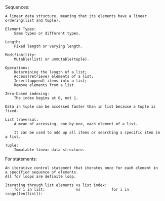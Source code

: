 Sequences:
    
    A linear data structure, meaning that its elements have a linear ordering(list and tuple).

    Element Types:
        Same types or different types.

    Length:
        Fixed length or varying length.

    Modifiability:
        Mutable(list) or ummutable(tuple).

    Operations:
        Determining the length of a list;
        Access(retrieve) elements of a list;
        Insert(append) items into a list;
        Remove elements from a list.

    Zero-based indexing:
        The index begins at 0, not 1.

    Data in tuple can be accessed faster than in list because a tuple is fixed.

    List traversal:
        A mean of accessing, one-by-one, each element of a list.

        It can be used to add up all items or searching a specific item in a list.

    Tuple:
        Immutable linear data structure.

For statements:
    
    An iterative control statement that iterates once for each element in a specified sequence of elements.
    All for loops are definite loop.

    Iterating through list elements vs list index:
        for i in list:              vs              for i in range(len(list)):
            

